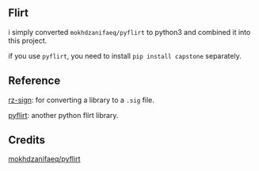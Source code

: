 
## Flirt
i simply converted `mokhdzanifaeq/pyflirt` to python3 and combined it into this project.

if you use `pyflirt`, you need to install `pip install capstone` separately.

## Reference
[rz-sign](https://github.com/rizinorg/rizin/releases/tag/v0.4.0): for converting a library to a `.sig` file.

[pyflirt](https://github.com/williballenthin/lancelot/tree/master/pyflirt): another python flirt library.

## Credits
[mokhdzanifaeq/pyflirt](https://github.com/mokhdzanifaeq/pyflirt)
